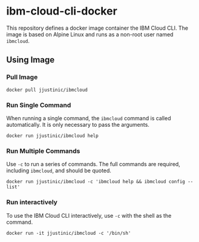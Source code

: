 # ibm-cloud-cli-docker

This repository defines a docker image container the IBM Cloud CLI. The image is based on Alpine Linux and runs as a non-root user named `ibmcloud`.

## Using Image

### Pull Image

```
docker pull jjustinic/ibmcloud
```

### Run Single Command

When running a single command, the `ibmcloud` command is called automatically. It is only necessary to pass the arguments.

```
docker run jjustinic/ibmcloud help
```

### Run Multiple Commands

Use `-c` to run a series of commands. The full commands are required, including `ibmcloud`, and should be quoted.

```
docker run jjustinic/ibmcloud -c 'ibmcloud help && ibmcloud config --list'
```

### Run interactively

To use the IBM Cloud CLI interactively, use `-c` with the shell as the command.

```
docker run -it jjustinic/ibmcloud -c '/bin/sh'
```
